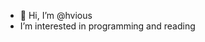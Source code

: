 - 👋 Hi, I’m @hvious
- I’m interested in programming and reading

<!---
hvious/hvious is a ✨ special ✨ repository because its `README.md` (this file) appears on your GitHub profile.
You can click the Preview link to take a look at your changes.
--->
